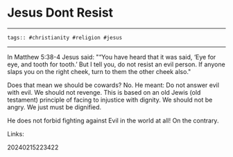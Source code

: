 # Jesus Dont Resist

---

`tags:: #christianity #religion #jesus`

---

In Matthew 5:38-4 Jesus said: "“You have heard that it was said, ‘Eye 
for eye, and tooth for tooth.’ But I tell you, do not resist an evil 
person. If anyone slaps you on the right cheek, turn to them the other 
cheek also."

Does that mean we should be cowards? No. He meant: Do not answer evil
with evil. We should not revenge. This is based on an old Jewis (old
testament) principle of facing to injustice with dignity. We should not
be angry. We just must be dignified.

He does not forbid fighting against Evil in the world at all! On the
contrary.



Links:

20240215223422
